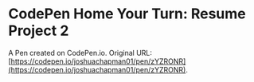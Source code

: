 # CodePen Home Your Turn: Resume Project 2

A Pen created on CodePen.io. Original URL: [https://codepen.io/joshuachapman01/pen/zYZRONR](https://codepen.io/joshuachapman01/pen/zYZRONR).

